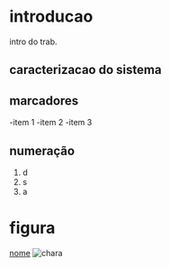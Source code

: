# introducao

intro do trab.
## caracterizacao do sistema


## marcadores
-item 1
-item 2
-item 3

## numeração 
1. d
2. s
3. a

# figura 
[nome](link)
![chara](https://bangkok.nyc3.cdn.digitaloceanspaces.com/20230600_s1_webp_o_05/sticker-fan_10659514_o.webp)
